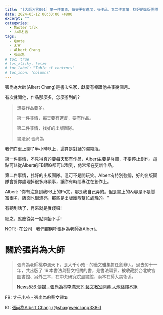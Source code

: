 ```yaml
---
title: "[大師名言001] 第一件事情，每天要有進度，有作品。第二件事情，找好的出版團隊。"
date: 2024-05-12 00:30:00 +0800
excerpt: ""
categories:
  - Master talk
  - 大師名言
tags:
  - Quote
  - 名言
  - Albert Chang
  - 張尚為
# toc: true
# toc_sticky: false
# toc_label: "Table of contents"
# toc_icon: "columns"
---
```


張尚為大師(Albert Chang)是書法名家，獻慶有幸跟他共事幾個月。

有次就問他，作品那麼多，怎麼辦到的?

> 想要作品要多。
> 
> 第一件事情，每天要有進度，要有作品。
> 
> 第二件事情，找好的出版團隊。
> 
> 書法家 張尚為

我們在車上聊了半小時以上，這算是對話的濃縮版。

第一件事情，不見得真的要每天都有作品，Albert主要是強調，不要停止創作。這點可以從Albert的FB跟IG都可以看到，他常常在更新作品。

第二件事情，找好的出版團隊。這可不是開玩笑。Albert有特別強調，好的出版團隊會幫你處理掉很多麻煩事，讓你有時間專注在創作上。

Albert: "你有注意到我FB上的Po文，那是我自己弄的。但是書上的內容是不是豐富很多，版面也很漂亮，那些是出版團隊幫忙處理的。"

有聽到話了，再來就是實踐囉!

總之，獻慶從第一點開始下手!

NOTE: 在公司，我們都稱呼張尚為老師為Albert。

# 關於張尚為大師

> 張尚為老師桃李滿天下，是大千小苑 - 的藝文雅集擔任創辦人，過去的十一年，共出版了 19 本書法與藝文相關的書，是書法頑家，被收藏於台北故宮圖書館、另外三本，在中央研究院圖書館、兩本在師大美術系。
> 
> [News586 傳媒 - 張尚為桃李滿天下  藝文教室開幕   人潮絡繹不絕](<https://news.owlting.com/articles/361593>)

FB: [大千小苑 - 張尚為的藝文雅集](<https://www.facebook.com/p/%E5%A4%A7%E5%8D%83%E5%B0%8F%E8%8B%91-%E5%BC%B5%E5%B0%9A%E7%82%BA%E7%9A%84%E8%97%9D%E6%96%87%E9%9B%85%E9%9B%86-100069736733028/?paipv=0&eav=Afbn7SeusPjrZBrBBs9nVB8CHcCAlw26hZ0h_nCvUAV87RSpUXWAv_EPRSA78pQDnlE&_rdr>)

IG: [張尚為Albert Chang (@shangweichang3386)](<https://www.instagram.com/shangweichang3386/>)

